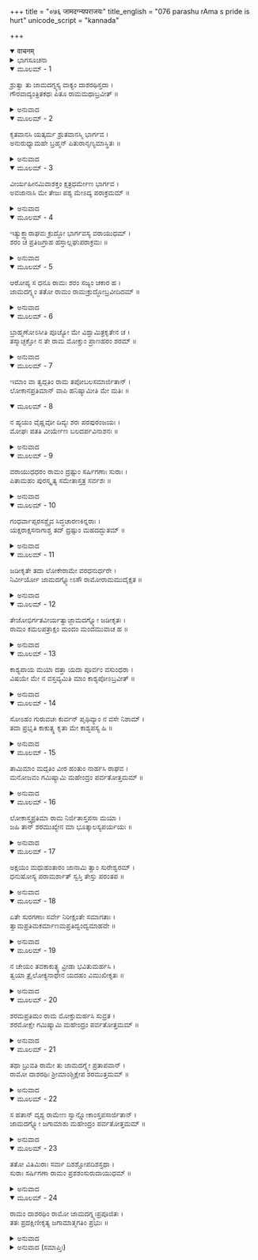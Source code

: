 +++
title = "०७६ जामदग्न्यपराजयः"
title_english = "076 parashu rAma s pride is hurt"
unicode_script = "kannada"

+++
<details open><summary>वाचनम्</summary>

<div class="audioEmbed"  caption="श्रीराम-हरिसीताराममूर्ति-घनपाठिभ्यां वचनम्" src="https://archive.org/download/Ramayana-recitation-Sriram-harisItArAmamUrti-Ghanapaati-v2/Kanda_1/Kanda_1_BK-076-Jaama_Dagnya_Parajayaha.mp3"></div>
</details>



<details><summary>ಭಾಗಸೂಚನಾ</summary>

ಶ್ರೀರಾಮನು ವೈಷ್ಣವ ಧನುಸ್ಸಿಗೆ ಹೆದೆಯೇರಿಸಿ ಬಾಣವನ್ನು ಅನುಸಂಧಾನ ಮಾಡಿ ಪರಶುರಾಮನ ತಪಃಫಲವನ್ನು ಲಕ್ಷ್ಯವಾಗಿಸಿ ಪುಣ್ಯಲೋಕಗಳನ್ನು ನಾಶಗೊಳಿಸಿದುದು, ಪರಶುರಾಮನು ಮಹೇಂದ್ರ ಪರ್ವತಕ್ಕೆ ಹಿಂದಿರುಗಿದುದು
</details>

<details open><summary>ಮೂಲಮ್ - 1</summary>

ಶ್ರುತ್ವಾ ತು ಜಾಮದಗ್ನ್ಯಸ್ಯ ವಾಕ್ಯಂ ದಾಶರಥಿಸ್ತದಾ ।  
ಗೌರವಾದ್ಯಂತ್ರಿತಕಥಃ ಪಿತೂ ರಾಮಮಥಾಬ್ರವೀತ್ ॥
</details>

<details><summary>ಅನುವಾದ</summary>

ದಶರಥನಂದನ ಶ್ರೀರಾಮಚಂದ್ರನು ತಂದೆಯ ಮೇಲಿನ ಗೌರವದಿಂದ ಏನನ್ನು ಮಾತನಾಡುತ್ತಿರಲಿಲ್ಲ, ಆದರೆ ಜಮದಗ್ನಿ ಕುಮಾರ ಪರಶುರಾಮನ ಮಾತನ್ನು ಕೇಳಿ ಇನ್ನೂ ಮೌನವಾಗಿರದೆ ಅವನಲ್ಲಿ ಇಂತೆಂದನು.॥1॥
</details>

<details open><summary>ಮೂಲಮ್ - 2</summary>

ಕೃತವಾನಸಿ ಯತ್ಕರ್ಮ ಶ್ರುತವಾನಸ್ಮಿ ಭಾರ್ಗವ ।  
ಅನುರುಧ್ಯಾಮಹೇ ಬ್ರಹ್ಮನ್ ಪಿತುರಾನೃಣ್ಯಮಾಸ್ಥಿತಃ ॥
</details>

<details><summary>ಅನುವಾದ</summary>

ಭೃಗುನಂದನರೇ! ಬ್ರಾಹ್ಮಣೋತ್ತಮ! ಪಿತೃವಿನ ವಧೆಯಿಂದ ಉಂಟಾದ ಕೋಪದ ಪ್ರಶಮನಕ್ಕಾಗಿ ನೀವು ಇಪ್ಪತ್ತೊಂದು ಬಾರಿ ಕ್ಷತ್ರಿಯರನ್ನು ನಾಶಮಾಡಿದ ಕಥೆ ನಾನೂ ಕೇಳಿದ್ದೇನೆ. ವೈರಶುದ್ಧಿಗೆ ಅಥವಾ ಕೋಪಶಾಂತಿಗೆ ಶೂರರು ಮಾಡಬೇಕಾದ ಕಾರ್ಯ ಇದೇ ಆಗಿದೆ ಎಂದು ನಾನು ಅನುಮೋದಿಸುತ್ತೇನೆ.॥2॥
</details>

<details open><summary>ಮೂಲಮ್ - 3</summary>

ವೀರ್ಯಹೀನಮಿವಾಶಕ್ತಂ ಕ್ಷತ್ರಧರ್ಮೇಣ ಭಾರ್ಗವ ।  
ಅವಜಾನಾಸಿ ಮೇ ತೇಜಃ ಪಶ್ಯ ಮೇಽದ್ಯ ಪರಾಕ್ರಮಮ್ ॥
</details>

<details><summary>ಅನುವಾದ</summary>

ಭಾರ್ಗವ! ನಾನು ಕ್ಷತ್ರಿಯ ಧರ್ಮದಿಂದ ಕೂಡಿರುವೆನು (ಅದಕ್ಕಾಗಿ ನೀವು ಪೂಜ್ಯ ಬ್ರಾಹ್ಮಣರೆಂದು ತಿಳಿದು ನಾನು ಏನನ್ನೂ ಮಾತನಾಡಲಿಲ್ಲಾ) ಹೀಗಿದ್ದರೂ ನೀವು ನನ್ನನ್ನು ಪರಾಕ್ರಮಹೀನ, ಅಸಮರ್ಥನೆಂದು ತಿಳಿದು ತಿರಸ್ಕರಿಸುತ್ತಿದ್ದೀರಿ. ಸರಿ, ಈಗ ನನ್ನ ಶೌರ್ಯವನ್ನು ನೋಡಿರಿ.॥3॥
</details>

<details open><summary>ಮೂಲಮ್ - 4</summary>

ಇತ್ಯುಕ್ತ್ವಾರಾಘವಃ ಕ್ರುದ್ಧೋ ಭಾರ್ಗವಸ್ಯ ವರಾಯುಧಮ್ ।  
ಶರಂ ಚ ಪ್ರತಿಜಗ್ರಾಹ ಹಸ್ತಾಲ್ಲಘುಪರಾಕ್ರಮಃ ॥
</details>

<details><summary>ಅನುವಾದ</summary>

ಹೀಗೆ ಹೇಳಿ ಶ್ರೀಪರಾಕ್ರಮಿಯಾದ ಶ್ರೀರಾಮನು ಕ್ರುದ್ಧನಾಗಿ ಪರಶುರಾಮರ ಕೈಯಿಂದ ಆ ಉತ್ತಮ ಧನುಸ್ಸು ಮತ್ತು ಬಾಣಗಳನ್ನು ಕಿತ್ತುಕೊಂಡನು. (ಜೊತೆಗೆ ಅವರಿಂದ ತನ್ನ ವೈಷ್ಣವೀ ಶಕ್ತಿಯನ್ನು ಹಿಂದಕ್ಕೆ ಪಡೆದನು..॥4॥
</details>

<details open><summary>ಮೂಲಮ್ - 5</summary>

ಆರೋಪ್ಯ ಸ ಧನೂ ರಾಮಃ ಶರಂ ಸಜ್ಯಂ ಚಕಾರ ಹ ।  
ಜಾಮದಗ್ನ್ಯಂ ತತೋ ರಾಮಂ ರಾಮಃಕ್ರುದ್ಧೋಬ್ರವೀದಿದಮ್ ॥
</details>

<details><summary>ಅನುವಾದ</summary>

ಆ ಧನುಸ್ಸನ್ನು ಕ್ಷಣಮಾತ್ರದಲ್ಲಿ ಬಗ್ಗಿಸಿ, ನಾಣನ್ನು ಬಿಗಿದು ಬಾಣವನ್ನು ಹೂಡಿದನು. ಮತ್ತೆ ಕುಪಿತನಾಗಿ ಅವನು ಜಮದಗ್ನಿ ಕುಮಾರ ಪರಶುರಾಮರಲ್ಲಿ ಹೀಗೆ ಹೇಳಿದನು.॥5॥
</details>

<details open><summary>ಮೂಲಮ್ - 6</summary>

ಬ್ರಾಹ್ಮಣೋಽಸೀತಿ ಪೂಜ್ಯೋ ಮೇ ವಿಶ್ವಾಮಿತ್ರಕೃತೇನ ಚ ।  
ತಸ್ಮಾಚ್ಛಕ್ತೋ ನ ತೇ ರಾಮ ಮೋಕ್ತುಂ ಪ್ರಾಣಹರಂ ಶರಮ್ ॥
</details>

<details><summary>ಅನುವಾದ</summary>

ಭೃಗುನಂದನ ರಾಮಾ! ತಾವು ಬ್ರಾಹ್ಮಣರಾದ್ದರಿಂದ ನನಗೆ ಪೂಜ್ಯರಾಗಿರುವಿರಿ ಹಾಗೂ ವಿಶ್ವಾಮಿತ್ರರೊಂದಿಗೂ ನಿಮಗೆ ಸಂಬಂಧವಿದೆ. ಇವೆಲ್ಲ ಕಾರಣಗಳಿಂದ ನಾನು ಈ ಪ್ರಾಣ ಸಂಹಾರಕ ಬಾಣವನ್ನು ತಮ್ಮ ಶರೀರದ ಮೇಲೆ ಪ್ರಯೋಗಿಸುವುದಿಲ್ಲ.॥6॥
</details>

<details open><summary>ಮೂಲಮ್ - 7</summary>

ಇಮಾಂ ವಾ ತ್ವದ್ಗತಿಂ ರಾಮ ತಪೋಬಲಸಮಾರ್ಜಿತಾನ್ ।  
ಲೋಕಾನಪ್ರತಿಮಾನ್ ವಾಪಿ ಹನಿಷ್ಯಾಮೀತಿ ಮೇ ಮತಿಃ ॥
</details>

<details open><summary>ಮೂಲಮ್ - 8</summary>

ನ ಹ್ಯಯಂ ವೈಷ್ಣವೋ ದಿವ್ಯಃ ಶರಃ ಪರಪುರಂಜಯಃ ।  
ಮೋಘಃ ಪತತಿ ವೀರ್ಯೇಣ ಬಲದರ್ಪವಿನಾಶನಃ ॥
</details>

<details><summary>ಅನುವಾದ</summary>

ರಾಮಾ! ನಿಮಗೆ ಎಲ್ಲೆಡೆ ಶೀಘ್ರವಾಗಿ ಸಂಚರಿಸುವ ಶಕ್ತಿ ದೊರಕಿದೆ ಅದನ್ನು ಅಥವಾ ತಾವು ತಪೋಬಲದಿಂದ ಗಳಿಸಿದ ಪುಣ್ಯಲೋಕಗಳನ್ನು ನಾಶಮಾಡಲೋ ಎಂದು ಯೋಚಿಸುತ್ತಿದ್ದೇನೆ; ಏಕೆಂದರೆ ತನ್ನ ಪರಾಕ್ರಮದಿಂದ ವಿಪಕ್ಷ ಬಲದ ಅಹಂಕಾರವನ್ನು ನುಚ್ಚುನೂರಾಗಿಸುವ ಈ ದಿವ್ಯ ವೈಷ್ಣವ ಬಾಣವು ಶತ್ರುಗಳ ನಗರದ ಮೇಲೆ ವಿಜಯ ಪಡೆಯುವುದಾಗಿದೆ. ಇದು ಎಂದೂ ನಿಷ್ಪಲವಾಗುವುದಿಲ್ಲ.॥7-8॥
</details>

<details open><summary>ಮೂಲಮ್ - 9</summary>

ವರಾಯುಧಧರಂ ರಾಮಂ ದ್ರಷ್ಟುಂ ಸರ್ಷಿಗಣಾಃ ಸುರಾಃ ।  
ಪಿತಾಮಹಂ ಪುರಸ್ಕೃತ್ಯ ಸಮೇತಾಸ್ತತ್ರ ಸರ್ವಶಃ ॥
</details>

<details><summary>ಅನುವಾದ</summary>

ಆಗ ಆ ಉತ್ತಮ ಧನುಸ್ಸು ಬಾಣವನ್ನು ಧರಿಸಿ ನಿಂತಿರುವ ಶ್ರೀರಾಮಚಂದ್ರನನ್ನು ನೋಡಲು ಸಮಸ್ತ ದೇವತೆಗಳು ಮತ್ತು ಋಷಿಗಳು ಬ್ರಹ್ಮದೇವರನ್ನು ಮುಂದೆ ಮಾಡಿ ಅಲ್ಲಿ ಒಟ್ಟಾಗಿ ಬಂದರು.॥9॥
</details>

<details open><summary>ಮೂಲಮ್ - 10</summary>

ಗಂಧರ್ವಾಪ್ಸರಸಶ್ಚೈವ ಸಿದ್ಧಚಾರಣಕಿನ್ನರಾಃ ।  
ಯಕ್ಷರಾಕ್ಷಸನಾಗಾಶ್ಚ ತದ್ ದ್ರಷ್ಟುಂ ಮಹದದ್ಭುತಮ್ ॥
</details>

<details><summary>ಅನುವಾದ</summary>

ಗಂಧರ್ವರು, ಅಪ್ಸರೆಯರು, ಸಿದ್ಧರು, ಚಾರಣರು, ಕಿನ್ನರರು, ಯಕ್ಷ-ರಾಕ್ಷಸರು, ನಾಗಗಳು ಇವರೆಲ್ಲರೂ ಕೂಡ ಅತ್ಯಂತ ಅದ್ಭುತ ದೃಶ್ಯವನ್ನು ನೋಡಲು ಅಲ್ಲಿ ನೆರೆದರು.॥10॥
</details>

<details open><summary>ಮೂಲಮ್ - 11</summary>

ಜಡೀಕೃತೇ ತದಾ ಲೋಕೇರಾಮೇ ವರಧನುರ್ಧರೇ ।  
ನಿರ್ವೀರ್ಯೋ ಜಾಮದಗ್ನ್ಯೋಽಸೌ ರಾಮೋರಾಮಮುದೈಕ್ಷತ ॥
</details>

<details><summary>ಅನುವಾದ</summary>

ಶ್ರೀರಾಮಚಂದ್ರನು ಆ ಶ್ರೇಷ್ಠ ಧನುಸ್ಸನ್ನು ಕೈಗೆ ಎತ್ತಿಕೊಂಡಾಗ ಎಲ್ಲ ಜನರು ಆಶ್ಚರ್ಯದಿಂದ ಜಡದಂತೇ ಆದರು. (ಪರಶುರಾಮರ ವೈಷ್ಣವ ತೇಜವು ಹೊರಟು ಶ್ರೀರಾಮಚಂದ್ರನಲ್ಲಿ ಸೇರಿಹೋದದ್ದರಿಂದ) ವೀರ್ಯಹೀನರಾದ ಜಮದಗ್ನಿನಂದನ ಪರಶುರಾಮರು ದಶರಥನಂದನ ಶ್ರೀರಾಮನ ಕಡೆ ನೋಡಿದರು.॥11॥
</details>

<details open><summary>ಮೂಲಮ್ - 12</summary>

ತೇಜೋಭಿರ್ಗತವೀರ್ಯತ್ವಾಜ್ಜಾಮದಗ್ನ್ಯೋ ಜಡೀಕೃತಃ ।  
ರಾಮಂ ಕಮಲಪತ್ರಾಕ್ಷಂ ಮಂದಂ ಮಂದಮುವಾಚ ಹ ॥
</details>

<details><summary>ಅನುವಾದ</summary>

ತೇಜ ಹೊರಟು ಹೋಗಿ ವೀರ್ಯಹೀನರಾದ ಕಾರಣ ಜಡದಂತೆ ಆದ ಪರಶುರಾಮರು ಶ್ರೀರಾಮನಲ್ಲಿ ನಿಧಾನವಾಗಿ ಹೀಗೆ ನುಡಿದರು-॥12॥
</details>

<details open><summary>ಮೂಲಮ್ - 13</summary>

ಕಾಶ್ಯಪಾಯ ಮಯಾ ದತ್ತಾ ಯದಾ ಪೂರ್ವಂ ವಸುಂಧರಾ ।  
ವಿಷಯೇ ಮೇ ನ ವಸ್ತವ್ಯಮಿತಿ ಮಾಂ ಕಾಶ್ಯಪೋಽಬ್ರವೀತ್ ॥
</details>

<details><summary>ಅನುವಾದ</summary>

ರಘುನಂದನ! ಹಿಂದೆ ನಾನು ಕಶ್ಯಪರಿಗೆ ಪೃಥ್ವಿಯನ್ನು ದಾನ ಮಾಡಿದಾಗ ಅವರು ‘ನೀವು ನನ್ನ ರಾಜ್ಯದಲ್ಲಿ ಇರಬಾರದು’ ಎಂದು ನನ್ನಲ್ಲಿ ಹೇಳಿದ್ದರು.॥13॥
</details>

<details open><summary>ಮೂಲಮ್ - 14</summary>

ಸೋಽಹಂ ಗುರುವಚಃ ಕುರ್ವನ್ ಪೃಥಿವ್ಯಾಂ ನ ವಸೇ ನಿಶಾಮ್ ।  
ತದಾ ಪ್ರಭೃತಿ ಕಾಕುತ್ಸ್ಥ ಕೃತಾ ಮೇ ಕಾಶ್ಯಪಸ್ಯ ಹಿ ॥
</details>

<details><summary>ಅನುವಾದ</summary>

ಕಾಕುತ್ಸ್ಥನೇ! ಅಂದಿನಿಂದ ಗುರು ಕಶ್ಯಪರ ಈ ಆಜ್ಞೆಯನ್ನು ಪಾಲಿಸುತ್ತಾ, ನಾನು ಎಂದೂ ರಾತ್ರೆಯಲ್ಲಿ ಭೂಮಿಯ ಮೇಲೆ ವಾಸಿಸುವುದಿಲ್ಲ, ಏಕೆಂದರೆ ನಾನು ಕಶ್ಯಪರ ಎದುರಿಗೆ ‘ರಾತ್ರಿ ಪೃಥ್ವಿಯ ಮೇಲೆ ಇರಲಾರೆ’ ಎಂಬ ಪ್ರತಿಜ್ಞೆ ಮಾಡಿದುದು ಸರ್ವವಿಧಿತವಾಗಿದೆ.॥14॥
</details>

<details open><summary>ಮೂಲಮ್ - 15</summary>

ತಾಮಿಮಾಂ ಮದ್ಗತಿಂ ವೀರ ಹಂತುಂ ನಾರ್ಹಸಿ ರಾಘವ ।  
ಮನೋಜವಂ ಗಮಿಷ್ಯಾಮಿ ಮಹೇಂದ್ರಂ ಪರ್ವತೋತ್ತಮಮ್ ॥
</details>

<details><summary>ಅನುವಾದ</summary>

ವೀರ ರಾಘವನೇ! ಆದ್ದರಿಂದ ನನ್ನ ಗಮನಶಕ್ತಿಯನ್ನು ನಾಶಮಾಡಬೇಡ. ನಾನು ಮನೋವೇಗದಿಂದ ಈಗಲೇ ಮಹೇಂದ್ರ ಎಂಬ ಶ್ರೇಷ್ಠ ಪರ್ವತಕ್ಕೆ ಹೊರಟು ಹೋಗುವೆನು.॥15॥
</details>

<details open><summary>ಮೂಲಮ್ - 16</summary>

ಲೋಕಾಸ್ತ್ವಪ್ರತಿಮಾ ರಾಮ ನಿರ್ಜಿತಾಸ್ತಪಸಾ ಮಯಾ ।  
ಜಹಿ ತಾನ್ ಶರಮುಖ್ಯೇನ ಮಾ ಭೂತ್ಕಾಲಸ್ಯಪರ್ಯಯಃ ॥
</details>

<details><summary>ಅನುವಾದ</summary>

ಆದರೆ ಶ್ರೀರಾಮನೇ! ನಾನು ನನ್ನ ತಪಸ್ಸಿನಿಂದ ಅನುಪಮ ಲೋಕಗಳ ಮೇಲೆ ವಿಜಯ ಪಡೆದಿರುವೆನು. ನೀನು ಅದನ್ನೇ ಈ ಶ್ರೇಷ್ಠ ಬಾಣದಿಂದ ನಾಶಮಾಡಿಬಿಡು. ಈಗ ಇನ್ನು ವಿಳಂಬಿಸಬೇಡ.॥16॥
</details>

<details open><summary>ಮೂಲಮ್ - 17</summary>

ಅಕ್ಷಯಂ ಮಧುಹಂತಾರಂ ಜಾನಾಮಿ ತ್ವಾಂ ಸುರೇಶ್ವರಮ್ ।  
ಧನುಷೋಸ್ಯ ಪರಾಮರ್ಶಾತ್ ಸ್ವಸ್ತಿ ತೇಸ್ತು ಪರಂತಪ ॥
</details>

<details><summary>ಅನುವಾದ</summary>

ವೀರವರ ಪರಂತಪನೇ! ‘ನೀನು ಈ ಧನುಷ್ಯವನ್ನು ಹೆದೆ ಏರಿಸಿದಾಗಲೇ ನೀನು ಮಧು ದೈತ್ಯರನ್ನು ಕೊಂದಿರುವ ಅವಿನಾಶೀ ದೇವೇಶ್ವರ ಮಹಾವಿಷ್ಣುವೇ ಆಗಿರುವೆ’ ಎಂಬುದು ನನಗೆ ನಿಶ್ಚಿತವಾಗಿ ಅರಿವಾಯಿತು. ನಿನಗೆ ಮಂಗಳವಾಗಲಿ.॥17॥
</details>

<details open><summary>ಮೂಲಮ್ - 18</summary>

ಏತೇ ಸುರಗಣಾಃ ಸರ್ವೇ ನಿರೀಕ್ಷಂತೇ ಸಮಾಗತಾಃ ।  
ತ್ವಾಮಪ್ರತಿಮಕರ್ಮಾಣಮಪ್ರತಿದ್ವಂದ್ವಮಾಹವೇ ॥
</details>

<details><summary>ಅನುವಾದ</summary>

ಈ ಎಲ್ಲ ದೇವತೆಗಳು ಸೇರಿ ನಿನ್ನ ಕಡೆಗೆ ನೋಡುತ್ತಿದ್ದಾರೆ. ನಿನ್ನ ಕರ್ಮವು ಅನುಪಮವಾಗಿದೆ. ಯುದ್ಧದಲ್ಲಿ ನಿನ್ನನ್ನು ಇದಿರಿಸುವವನು ಬೇರೆ ಯಾರೂ ಇರಲಾರನು.॥18॥
</details>

<details open><summary>ಮೂಲಮ್ - 19</summary>

ನ ಚೇಯಂ ತವಕಾಕುತ್ಸ್ಥ ವ್ರೀಡಾ ಭವಿತುಮರ್ಹಸಿ ।  
ತ್ವಯಾ ತ್ರೈಲೋಕ್ಯನಾಥೇನ ಯದಹಂ ವಿಮುಖೀಕೃತಃ ॥
</details>

<details><summary>ಅನುವಾದ</summary>

ಕಕುತ್ಸ್ಥಕುಲ ಭೂಷಣನೇ! ನಿನ್ನ ಎದುರಿಗೆ ಪ್ರಕಟವಾದ ಈ ಅಸಮರ್ಥತೆಯು ನನಗೆ ಲಜ್ಜಾಸ್ಪದವಾಗಲಾರದು, ಏಕೆಂದರೆ ಮೂರು ಲೋಕದೊಡೆಯ ಶ್ರೀಹರಿಯಾದ ನೀನೇ ನನ್ನನ್ನು ಪರಾಜಿತಗೊಳಿಸಿರುವೆ.॥19॥
</details>

<details open><summary>ಮೂಲಮ್ - 20</summary>

ಶರಮಪ್ರತಿಮಂ ರಾಮ ಮೋಕ್ತುಮರ್ಹಸಿ ಸುವ್ರತ ।  
ಶರಮೋಕ್ಷೇ ಗಮಿಷ್ಯಾಮಿ ಮಹೇಂದ್ರಂ ಪರ್ವತೋತ್ತಮಮ್ ॥
</details>

<details><summary>ಅನುವಾದ</summary>

ಉತ್ತಮ ವ್ರತವನ್ನು ಪಾಲಿಸುವ ಶ್ರೀರಾಮನೇ! ಈಗ ನೀನು ನಿನ್ನ ಅನುಪಮ ಬಾಣವನ್ನು ಬಿಡು. ಇದು ಬಿಟ್ಟ ಬಳಿಕವೇ ನಾನು ಶ್ರೇಷ್ಠ ಮಹೇಂದ್ರ ಪರ್ವತಕ್ಕೆ ಹೋಗುವೆನು.॥20॥
</details>

<details open><summary>ಮೂಲಮ್ - 21</summary>

ತಥಾ ಬ್ರುವತಿ ರಾಮೇ ತು ಜಾಮದಗ್ನ್ಯೇ ಪ್ರತಾಪವಾನ್ ।  
ರಾಮೋ ದಾಶರಥಿಃ ಶ್ರೀಮಾಂಶ್ಚಿಕ್ಷೇಪ ಶರಮುತ್ತಮಮ್ ॥
</details>

<details><summary>ಅನುವಾದ</summary>

ಜಮದಗ್ನಿ ನಂದನ ಪರುಶುರಾಮರು ಹೀಗೆ ಹೇಳಿದಾಗ ಪ್ರತಾಪೀ ದಶರಥನಂದನ ಶ್ರೀಮಾನ್ ರಾಮಚಂದ್ರನು ಆ ಉತ್ತಮ ಬಾಣವನ್ನು ಪ್ರಯೋಗಿಸಿದನು.॥21॥
</details>

<details open><summary>ಮೂಲಮ್ - 22</summary>

ಸ ಹತಾನ್ ದೃಶ್ಯ ರಾಮೇಣ ಸ್ವಾನ್ಲ್ಲೋಕಾಂಸ್ತಪಸಾರ್ಜಿತಾನ್ ।  
ಜಾಮದಗ್ನ್ಯೋ ಜಗಾಮಾಶು ಮಹೇಂದ್ರಂ ಪರ್ವತೋತ್ತಮಮ್ ॥
</details>

<details><summary>ಅನುವಾದ</summary>

ತನ್ನ ತಪಸ್ಸಿನಿಂದ ಗಳಿಸಿದ ಪುಣ್ಯಲೋಕಗಳು ಶ್ರೀರಾಮಚಂದ್ರನು ಬಿಟ್ಟ ಬಾಣದಿಂದ ನಾಶವಾದುದನ್ನು ಕಂಡು ಪರಶುರಾಮರು ಶೀಘ್ರವಾಗಿ ಉತ್ತರ ಮಹೇಂದ್ರ ಪರ್ವತಕ್ಕೆ ಹೊರಟರು.॥22॥
</details>

<details open><summary>ಮೂಲಮ್ - 23</summary>

ತತೋ ವಿತಿಮಿರಾಃ ಸರ್ವಾ ದಿಶಶ್ಚೋಪದಿಶಸ್ತಥಾ ।  
ಸುರಾಃ ಸರ್ಷಿಗಣಾ ರಾಮಂ ಪ್ರಶಶಂಸುರುದಾಯುಧಮ್ ॥
</details>

<details><summary>ಅನುವಾದ</summary>

ಅವರು ಹೋಗುತ್ತಲೇ ಎಲ್ಲ ದಿಕ್ಕುಗಳ ಅಂಧಕಾರ ದೂರವಾಯಿತು. ಆ ಸಮಸ್ತ ಋಷಿಗಳ ಸಹಿತ ದೇವತೆಗಳು ಆಯುಧಧಾರೀ ಶ್ರೀರಾಮನನ್ನು ಭೂರಿ-ಭೂರಿ ಪ್ರಶಂಸಿಸತೊಡಗಿದರು.॥23॥
</details>

<details open><summary>ಮೂಲಮ್ - 24</summary>

ರಾಮಂ ದಾಶರಥಿಂ ರಾಮೋ ಜಾಮದಗ್ನ್ಯಃಪ್ರಪೂಜಿತಃ ।  
ತತಃ ಪ್ರದಕ್ಷಿಣೀಕೃತ್ಯ ಜಗಾಮಾತ್ಮಗತಿಂ ಪ್ರಭುಃ ॥
</details>

<details><summary>ಅನುವಾದ</summary>

ಅನಂತರ ದಶರಥನಂದನ ಶ್ರೀರಾಮನು ಜಮದಗ್ನಿ ಕುಮಾರ ಪರಶುರಾಮರನ್ನು ಪೂಜಿಸಿನು. ರಾಮನಿಂದ ಪೂಜಿತರಾದ ಪ್ರಭಾವಶಾಲಿ ಪರಶುರಾಮರು ಶ್ರೀರಾಮನಿಗೆ ಪ್ರದಕ್ಷಿಣೆ ಬಂದು ತನ್ನ ಸ್ಥಾನಕ್ಕೆ ತೆರಳಿದರು.॥24॥
</details>

<details><summary>ಅನುವಾದ (ಸಮಾಪ್ತಿಃ)</summary>

ವಾಲ್ಮೀಕಿ ವಿರಚಿತ ಆರ್ಷ ರಾಮಾಯಣ ಆದಿಕಾವ್ಯದ ಬಾಲಕಾಂಡದಲ್ಲಿ ಎಪ್ಪತ್ತಾರನೆಯ ಸರ್ಗ ಪೂರ್ಣವಾಯಿತು.॥76॥
</details>
